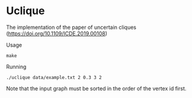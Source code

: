 # Uclique
The implementation of the paper of uncertain cliques (https://doi.org/10.1109/ICDE.2019.00108)

Usage

    make
Running

    ./uclique data/example.txt 2 0.3 3 2
Note that the input graph must be sorted in the order of the vertex id first.
